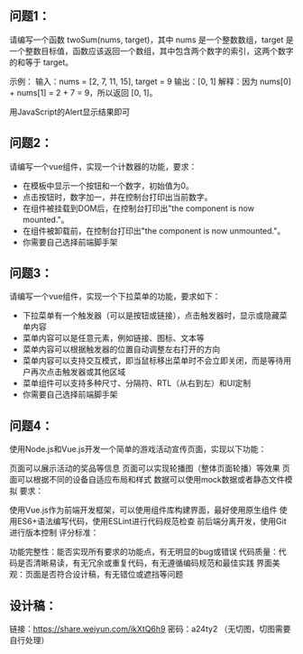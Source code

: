 ## 问题1：
  请编写一个函数 twoSum(nums, target)，其中 nums 是一个整数数组，target 是一个整数目标值，函数应该返回一个数组，其中包含两个数字的索引，这两个数字的和等于 target。

  示例：
  输入：nums = [2, 7, 11, 15], target = 9
  输出：[0, 1]
  解释：因为 nums[0] + nums[1] = 2 + 7 = 9，所以返回 [0, 1]。

  用JavaScript的Alert显示结果即可

## 问题2：
请编写一个vue组件，实现一个计数器的功能，要求：
  - 在模板中显示一个按钮和一个数字，初始值为0。
  - 点击按钮时，数字加一，并在控制台打印出当前数字。
  - 在组件被挂载到DOM后，在控制台打印出"the component is now mounted."。
  - 在组件被卸载前，在控制台打印出"the component is now unmounted."。
  - 你需要自己选择前端脚手架

## 问题3：
请编写一个vue组件，实现一个下拉菜单的功能，要求如下：
  - 下拉菜单有一个触发器（可以是按钮或链接），点击触发器时，显示或隐藏菜单内容
  - 菜单内容可以是任意元素，例如链接、图标、文本等
  - 菜单内容可以根据触发器的位置自动调整左右打开的方向
  - 菜单内容可以支持交互模式，即当鼠标移出菜单时不会立即关闭，而是等待用户再次点击触发器或其他区域
  - 菜单组件可以支持多种尺寸、分隔符、RTL（从右到左）和UI定制
  - 你需要自己选择前端脚手架

## 问题4：
  使用Node.js和Vue.js开发一个简单的游戏活动宣传页面，实现以下功能：

  页面可以展示活动的奖品等信息
  页面可以实现轮播图（整体页面轮播）等效果
  页面可以根据不同的设备自适应布局和样式
  数据可以使用mock数据或者静态文件模拟
  要求：

  使用Vue.js作为前端开发框架，可以使用组件库构建界面，最好使用原生组件
  使用ES6+语法编写代码，使用ESLint进行代码规范检查
  前后端分离开发，使用Git进行版本控制
  评分标准：

  功能完整性：能否实现所有要求的功能点，有无明显的bug或错误
  代码质量：代码是否清晰易读，有无冗余或重复代码，有无遵循编码规范和最佳实践
  界面美观：页面是否符合设计稿，有无错位或遮挡等问题

  ## 设计稿：
  链接：https://share.weiyun.com/ikXtQ6h9 密码：a24ty2 （无切图，切图需要自行处理）
